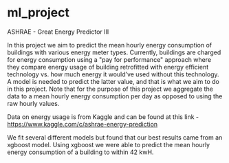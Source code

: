 # ml_project
ASHRAE - Great Energy Predictor III

In this project we aim to predict the mean hourly energy consumption of buildings with various energy meter types. Currently, buildings are charged for energy consumption using a "pay for performance" approach where they compare energy usage of building retrofitted with energy efficient technology vs. how much energy it would’ve used without this technology. A model is needed to predict the latter value, and that is what we aim to do in this project. Note that for the purpose of this project we aggregate the data to a mean hourly energy consumption per day as opposed to using the raw hourly values.

Data on energy usage is from Kaggle and can be found at this link - https://www.kaggle.com/c/ashrae-energy-prediction

We fit several different models but found that our best results came from an xgboost model. Using xgboost we were able to predict the mean hourly energy consumption of a building to within 42 kwH.
